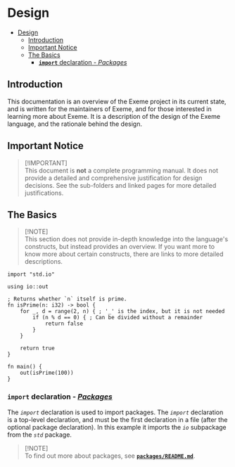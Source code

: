 # Design

- [Design](#design)
  - [Introduction](#introduction)
  - [Important Notice](#important-notice)
  - [The Basics](#the-basics)
    - [**`import`** declaration - *Packages*](#import-declaration---packages)

## Introduction

This documentation is an overview of the Exeme project in its current state, and is written for the maintainers of Exeme, and for those interested in learning more about Exeme. It is a description of the design of the Exeme language, and the rationale behind the design.

## Important Notice

> [!IMPORTANT]\
> This document is **not** a complete programming manual. It does not provide a detailed and comprehensive justification for design decisions. See the sub-folders and linked pages for more detailed justifications.

## The Basics

> [!NOTE]\
> This section does not provide in-depth knowledge into the language's constructs, but instead provides an overview. If you want more to know more about certain constructs, there are links to more detailed descriptions.

```exeme
import "std.io"

using io::out

; Returns whether `n` itself is prime.
fn isPrime(n: i32) -> bool {
    for _, d = range(2, n) { ; '_' is the index, but it is not needed
        if (n % d == 0) { ; Can be divided without a remainder
            return false
        }
    }

    return true
}

fn main() {
    out(isPrime(100))
}
```

### **`import`** declaration - [*Packages*](packages/README.md)

The *`import`* declaration is used to import packages. The *`import`* declaration is a top-level declaration, and must be the first declaration in a file (after the optional package declaration). In this example it imports the *`io`* subpackage from the *`std`* package.

> [!NOTE]\
> To find out more about packages, see **[`packages/README.md`](packages/README.md)**.